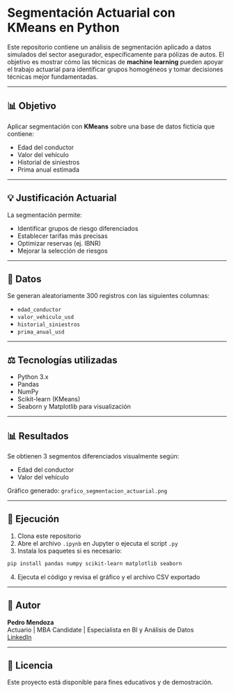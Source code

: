 # Segmentación Actuarial con KMeans en Python

Este repositorio contiene un análisis de segmentación aplicado a datos simulados del sector asegurador, específicamente para pólizas de autos. El objetivo es mostrar cómo las técnicas de **machine learning** pueden apoyar el trabajo actuarial para identificar grupos homogéneos y tomar decisiones técnicas mejor fundamentadas.

---

## 📊 Objetivo

Aplicar segmentación con **KMeans** sobre una base de datos ficticia que contiene:

- Edad del conductor
- Valor del vehículo
- Historial de siniestros
- Prima anual estimada

---

## 💡 Justificación Actuarial

La segmentación permite:

- Identificar grupos de riesgo diferenciados
- Establecer tarifas más precisas
- Optimizar reservas (ej. IBNR)
- Mejorar la selección de riesgos

---

## 📂 Datos

Se generan aleatoriamente 300 registros con las siguientes columnas:

- `edad_conductor`
- `valor_vehiculo_usd`
- `historial_siniestros`
- `prima_anual_usd`

---

## ⚖️ Tecnologías utilizadas

- Python 3.x
- Pandas
- NumPy
- Scikit-learn (KMeans)
- Seaborn y Matplotlib para visualización

---

## 📊 Resultados

Se obtienen 3 segmentos diferenciados visualmente según:

- Edad del conductor
- Valor del vehículo

Gráfico generado: `grafico_segmentacion_actuarial.png`

---

## 📅 Ejecución

1. Clona este repositorio
2. Abre el archivo `.ipynb` en Jupyter o ejecuta el script `.py`
3. Instala los paquetes si es necesario:

```bash
pip install pandas numpy scikit-learn matplotlib seaborn
```

4. Ejecuta el código y revisa el gráfico y el archivo CSV exportado

---

## 🔗 Autor

**Pedro Mendoza**  
Actuario | MBA Candidate | Especialista en BI y Análisis de Datos  
[LinkedIn](https://www.linkedin.com/in/pedrodavidmendoza/)

---

## 🌟 Licencia

Este proyecto está disponible para fines educativos y de demostración.

